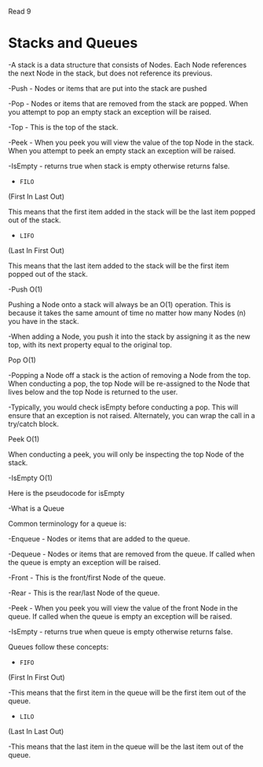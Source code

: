 Read 9
# Stacks and Queues
-A stack is a data structure that consists of Nodes. Each Node references the next Node in the stack, but does not reference its previous.

-Push - Nodes or items that are put into the stack are pushed

-Pop - Nodes or items that are removed from the stack are popped. When you attempt to pop an empty stack an exception will be raised.

-Top - This is the top of the stack.

-Peek - When you peek you will view the value of the top Node in the stack. When you attempt to peek an empty stack an exception will be raised.

-IsEmpty - returns true when stack is empty otherwise returns false.

- `FILO`

(First In Last Out)

This means that the first item added in the stack will be the last item popped out of the stack.

-	`LIFO`

(Last In First Out)

This means that the last item added to the stack will be the first item popped out of the stack.

-Push O(1)

Pushing a Node onto a stack will always be an O(1) operation. This is because it takes the same amount of time no matter how many Nodes (n) you have in the stack.



-When adding a Node, you push it into the stack by assigning it as the new top, with its next property equal to the original top.

Pop O(1)

-Popping a Node off a stack is the action of removing a Node from the top. When conducting a pop, the top Node will be re-assigned to the Node that lives below and the top Node is returned to the user.

-Typically, you would check isEmpty before conducting a pop. This will ensure that an exception is not raised. Alternately, you can wrap the call in a try/catch block.

Peek O(1)

When conducting a peek, you will only be inspecting the top Node of the stack.

-IsEmpty O(1)

Here is the pseudocode for isEmpty

-What is a Queue

Common terminology for a queue is:

-Enqueue - Nodes or items that are added to the queue.

-Dequeue - Nodes or items that are removed from the queue. If called when the queue is empty an exception will be raised.

-Front - This is the front/first Node of the queue.

-Rear - This is the rear/last Node of the queue.

-Peek - When you peek you will view the value of the front Node in the queue. If called when the queue is empty an exception will be raised.

-IsEmpty - returns true when queue is empty otherwise returns false.

Queues follow these concepts:

-	`FIFO`

(First In First Out)

-This means that the first item in the queue will be the first item out of the queue.


-	`LILO`

(Last In Last Out)

-This means that the last item in the queue will be the last item out of the queue.
